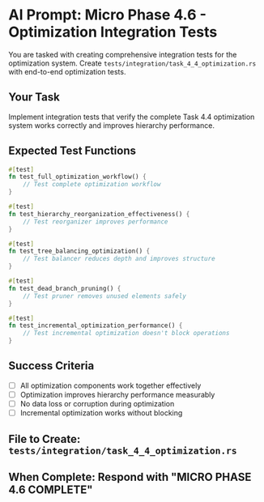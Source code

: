 # AI Prompt: Micro Phase 4.6 - Optimization Integration Tests

You are tasked with creating comprehensive integration tests for the optimization system. Create `tests/integration/task_4_4_optimization.rs` with end-to-end optimization tests.

## Your Task
Implement integration tests that verify the complete Task 4.4 optimization system works correctly and improves hierarchy performance.

## Expected Test Functions
```rust
#[test]
fn test_full_optimization_workflow() {
    // Test complete optimization workflow
}

#[test]
fn test_hierarchy_reorganization_effectiveness() {
    // Test reorganizer improves performance
}

#[test]
fn test_tree_balancing_optimization() {
    // Test balancer reduces depth and improves structure
}

#[test]
fn test_dead_branch_pruning() {
    // Test pruner removes unused elements safely
}

#[test]
fn test_incremental_optimization_performance() {
    // Test incremental optimization doesn't block operations
}
```

## Success Criteria
- [ ] All optimization components work together effectively
- [ ] Optimization improves hierarchy performance measurably
- [ ] No data loss or corruption during optimization
- [ ] Incremental optimization works without blocking

## File to Create: `tests/integration/task_4_4_optimization.rs`
## When Complete: Respond with "MICRO PHASE 4.6 COMPLETE"